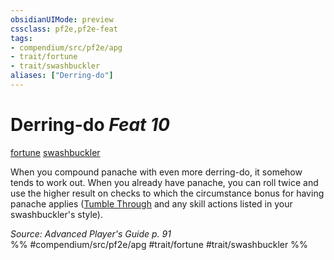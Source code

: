 ```yaml
---
obsidianUIMode: preview
cssclass: pf2e,pf2e-feat
tags:
- compendium/src/pf2e/apg
- trait/fortune
- trait/swashbuckler
aliases: ["Derring-do"]
---
```

# Derring-do  *Feat 10*  
[fortune](fortune.md "Fortune Effect Trait")  [swashbuckler](Reference/Rules/Traits/swashbuckler-apg.md "Swashbuckler Class Trait")  


When you compound panache with even more derring-do, it somehow tends to work out. When you already have panache, you can roll twice and use the higher result on checks to which the circumstance bonus for having panache applies ([Tumble Through](tumble-through.md) and any skill actions listed in your swashbuckler's style).

*Source: Advanced Player's Guide p. 91*  
%% #compendium/src/pf2e/apg #trait/fortune #trait/swashbuckler %%